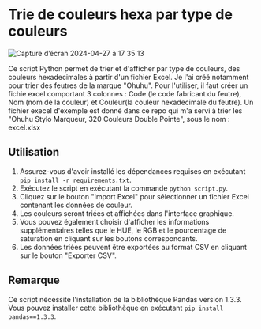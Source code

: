 # Trie de couleurs hexa par type de couleurs

![Capture d’écran 2024-04-27 à 17 35 13](https://github.com/BreakingTechFr/Trie_de_couleurs_hexa_par_type_de_couleurs/assets/128238555/6339b21d-7447-416b-a3f0-33a3c0f97baf)

Ce script Python permet de trier et d'afficher par type de couleurs, des couleurs hexadecimales à partir d'un fichier Excel.
Je l'ai créé notamment pour trier des feutres de la marque "Ohuhu".
Pour l'utiliser, il faut créer un fichie excel comportant 3 colonnes : Code (le code fabricant du feutre), Nom (nom de la couleur) et Couleur(la couleur hexadecimale du feutre).
Un fichier execel d'exemple est donné dans ce repo qui m'a servi à trier les "Ohuhu Stylo Marqueur, 320 Couleurs Double Pointe", sous le nom : excel.xlsx

## Utilisation

1. Assurez-vous d'avoir installé les dépendances requises en exécutant `pip install -r requirements.txt`.
2. Exécutez le script en exécutant la commande `python script.py`.
3. Cliquez sur le bouton "Import Excel" pour sélectionner un fichier Excel contenant les données de couleur.
4. Les couleurs seront triées et affichées dans l'interface graphique.
5. Vous pouvez également choisir d'afficher les informations supplémentaires telles que le HUE, le RGB et le pourcentage de saturation en cliquant sur les boutons correspondants.
6. Les données triées peuvent être exportées au format CSV en cliquant sur le bouton "Exporter CSV".

## Remarque

Ce script nécessite l'installation de la bibliothèque Pandas version 1.3.3. Vous pouvez installer cette bibliothèque en exécutant `pip install pandas==1.3.3`.
